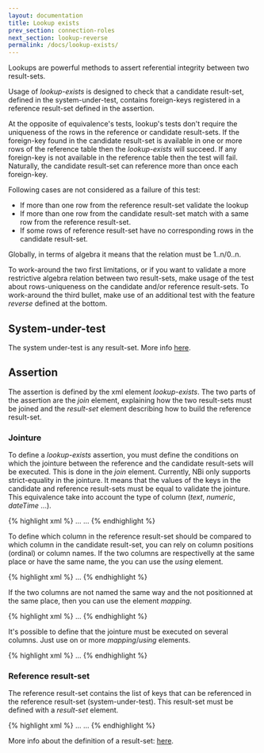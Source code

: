 ```yaml
---
layout: documentation
title: Lookup exists
prev_section: connection-roles
next_section: lookup-reverse
permalink: /docs/lookup-exists/
---
```

Lookups are powerful methods to assert referential integrity between two result-sets.

Usage of *lookup-exists* is designed to check that a candidate result-set, defined in the system-under-test, contains foreign-keys registered in a reference result-set defined in the assertion.

At the opposite of equivalence's tests, lookup's tests don't require the uniqueness of the rows in the reference or candidate result-sets. If the foreign-key found in the candidate result-set is available in one or more rows of the reference table then the *lookup-exists* will succeed. If any foreign-key is not available in the reference table then the test will fail. Naturally, the candidate result-set can reference more than once each foreign-key.

Following cases are not considered as a failure of this test:

* If more than one row from the reference result-set validate the lookup
* If more than one row from the candidate result-set match with a same row from the reference result-set.
* If some rows of reference result-set have no corresponding rows in the candidate result-set.

Globally, in terms of algebra it means that the relation must be 1..n/0..n.

To work-around the two first limitations, or if you want to validate a more restrictive algebra relation between two result-sets, make usage of the test about rows-uniqueness on the candidate and/or reference result-sets. To work-around the third bullet, make use of an additional test with the feature *reverse* defined at the bottom.

## System-under-test

The system under-test is any result-set. More info [here](../compare-equivalence-resultsets).

## Assertion

The assertion is defined by the xml element *lookup-exists*. The two parts of the assertion are the *join* element, explaining how the two result-sets must be joined and the *result-set* element describing how to build the reference result-set.

### Jointure

To define a *lookup-exists* assertion, you must define the conditions on which the jointure between the reference and the candidate result-sets will be executed. This is done in the *join* element. Currently, NBi only supports strict-equality in the jointure. It means that the values of the keys in the candidate and reference result-sets must be equal to validate the jointure. This equivalence take into account the type of column (*text*, *numeric*, *dateTime* ...).

{% highlight xml %}
<assert>
    <lookup-exists>
        <join>
            ...
        </join>
        ...
    </lookup-exists>
</assert>
{% endhighlight %}

To define which column in the reference result-set should be compared to which column in the candidate result-set, you can rely on column positions (ordinal) or column names. If the two columns are respectivelly at the same place or have the same name, the you can use the *using* element.

{% highlight xml %}
<assert>
    <lookup-exists>
        <join>
            <using column="#0" type="text"/>
        </join>
        ...
    </lookup-exists>
</assert>
{% endhighlight %}

If the two columns are not named the same way and the not positionned at the same place, then you can use the element *mapping*.

{% highlight xml %}
<assert>
    <lookup-exists>
        <join>
            <mapping candidate="#2" reference="#0" type="numeric"/>
        </join>
        ...
    </lookup-exists>
</assert>
{% endhighlight %}

It's possible to define that the jointure must be executed on several columns. Just use on or more *mapping*/*using* elements.

{% highlight xml %}
<assert>
    <lookup-exists>
        <join>
            <mapping candidate="#2" reference="#0" type="numeric"/>
            <mapping candidate="#1" reference="#5" type="text"/>
        </join>
        ...
    </lookup-exists>
</assert>
{% endhighlight %}

### Reference result-set

The reference result-set contains the list of keys that can be referenced in the reference result-set (system-under-test). This result-set must be defined with a *result-set* element.

{% highlight xml %}
<assert>
    <lookup-exists>
        <join>
            ...
        </join>
        <result-set>
            <query>...</query>
        </result-set>
    </lookup-exists>
</assert>
{% endhighlight %}

More info about the definition of a result-set: [here](../compare-equivalence-resultsets).